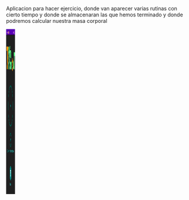 Aplicacion para hacer ejercicio, donde van aparecer varias rutinas con cierto tiempo y donde se almacenaran las que hemos terminado
y donde podremos calcular nuestra masa corporal

<img align="center" height="450" src="https://github.com/JuanSebastian07/WorkoutApp/blob/main/Screenshots/workout.gif" width="24px">
